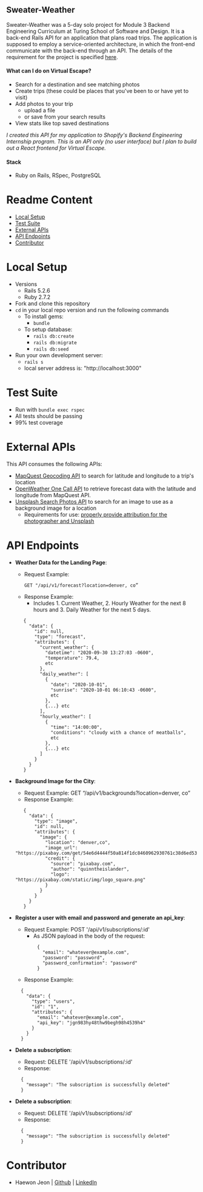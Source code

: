 ## Sweater-Weather

Sweater-Weather was a 5-day solo project for Module 3 Backend Engineering Curriculum at Turing School of Software and Design. It is a back-end Rails API for an application that plans road trips. The application is supposed to employ a service-oriented architecture, in which the front-end communicate with the back-end through an API. The details of the requirement for the project is specified [here](https://backend.turing.edu/module3/projects/sweater_weather/requirements).

#### What can I do on Virtual Escape?
  - Search for a destination and see matching photos
  - Create trips (these could be places that you've been to or have yet to visit)
  - Add photos to your trip
    - upload a file
    - or save from your search results
  - View stats like top saved destinations

*I created this API for my application to Shopify's Backend Engineering Internship program.  This is an API only (no user interface) but I plan to build out a React frontend for Virtual Escape.*

#### Stack
- Ruby on Rails, RSpec, PostgreSQL


# Readme Content
- [Local Setup](#local-setup)
- [Test Suite](#test-suite)
- [External APIs](#external-apis)
- [API Endpoints](#api-endpoints)
- [Contributor](#contributor)

# Local Setup
- Versions
  - Rails 5.2.6
  - Ruby 2.7.2
- Fork and clone this repository
- `cd` in your local repo version and run the following commands
  - To install gems:
    -  `bundle`
  - To setup database:
    - `rails db:create`
    - `rails db:migrate`
    - `rails db:seed`
- Run your own development server:
  - `rails s`
  - local server address is:  "http://localhost:3000" 

# Test Suite
- Run with `bundle exec rspec`
- All tests should be passing
- 99% test coverage

# External APIs
This API consumes the following APIs:
- [MapQuest Geocoding API](https://developer.mapquest.com/documentation/geocoding-api/) to search for latitude and longitude to a trip's location 
- [OpenWeather One Call API](https://openweathermap.org/api/one-call-api) to retrieve forecast data with the latitude and longitude from MapQuest API.
- [Unsplash Search Photos API](https://unsplash.com/documentation#search-photos) to search for an image to use as a background image for a location
  - Requirements for use: [properly provide attribution for the photographer and Unsplash](https://help.unsplash.com/en/articles/2511315-guideline-attribution)



# API Endpoints

  - **Weather Data for the Landing Page**:
    - Request Example: 
      ```
      GET "/api/v1/forecast?location=denver, co”
      ```
    - Response Example: 
      - Includes 1. Current Weather, 2. Hourly Weather for the next 8 hours and 3. Daily Weather for the next 5 days. 
     ```
        {
          "data": {
            "id": null,
            "type": "forecast",
            "attributes": {
              "current_weather": {
                "datetime": "2020-09-30 13:27:03 -0600",
                "temperature": 79.4,
                etc
              },
              "daily_weather": [
                {
                  "date": "2020-10-01",
                  "sunrise": "2020-10-01 06:10:43 -0600",
                  etc
                },
                {...} etc
              ],
              "hourly_weather": [
                {
                  "time": "14:00:00",
                  "conditions": "cloudy with a chance of meatballs",
                  etc
                },
                {...} etc
              ]
            }
          }
        }
      ```
 - **Background Image for the City**: 
    - Request Example: GET  “/api/v1/backgrounds?location=denver, co”
    - Response Example:
     ```
        {
          "data": {
            "type": "image",
            "id": null,
            "attributes": {
              "image": {
                "location": "denver,co",
                "image_url": "https://pixabay.com/get/54e6d4444f50a814f1dc8460962930761c38d6ed534c704c7c2878dd954dc451_640.jpg",
                "credit": {
                  "source": "pixabay.com",
                  "author": "quinntheislander",
                  "logo": "https://pixabay.com/static/img/logo_square.png"
                }
              }
            }
          }
        }
    ```
  
 - **Register a user with email and password and generate an api_key**: 
    - Request Example: POST '/api/v1/subscriptions/:id'
      - As JSON payload in the body of the request:
    ```
            {
              "email": "whatever@example.com",
              "password": "password",
              "password_confirmation": "password"
            }
    ```
    - Response Example:
    ```
      {
        "data": {
          "type": "users",
          "id": "1",
          "attributes": {
            "email": "whatever@example.com",
            "api_key": "jgn983hy48thw9begh98h4539h4"
          }
        }
      }
    ```
 - **Delete a subscription**: 
    - Request: DELETE '/api/v1/subscriptions/:id'
    - Response:
    ```
      {
        "message": "The subscription is successfully deleted"
      }
    ```
    
 - **Delete a subscription**: 
    - Request: DELETE '/api/v1/subscriptions/:id'
    - Response:
    ```
      {
        "message": "The subscription is successfully deleted"
      }
    ```

# Contributor
- Haewon Jeon      |  [Github](https://github.com/haewonito)   |   [LinkedIn](linkedin.com/in/haewonito)

